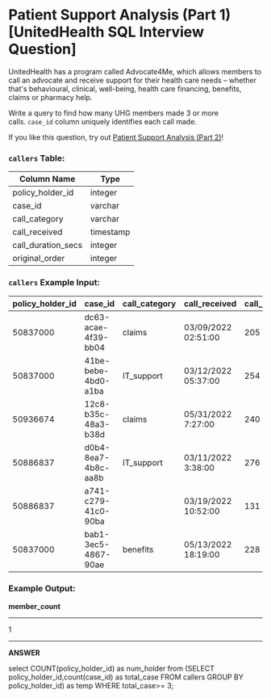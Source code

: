 # Patient Support Analysis (Part 1) [UnitedHealth SQL Interview Question]

UnitedHealth has a program called Advocate4Me, which allows members to call an advocate and receive support for their health care needs – whether that's behavioural, clinical, well-being, health care financing, benefits, claims or pharmacy help.

Write a query to find how many UHG members made 3 or more calls. `case_id` column uniquely identifies each call made.

If you like this question, try out [Patient Support Analysis (Part 2)](https://datalemur.com/questions/uncategorized-calls-percentage)!

### **`callers` Table:**

| Column Name | Type |
| --- | --- |
| policy_holder_id | integer |
| case_id | varchar |
| call_category | varchar |
| call_received | timestamp |
| call_duration_secs | integer |
| original_order | integer |

### **`callers` Example Input:**

| policy_holder_id | case_id | call_category | call_received | call_duration_secs | original_order |
| --- | --- | --- | --- | --- | --- |
| 50837000 | dc63-acae-4f39-bb04 | claims | 03/09/2022 02:51:00 | 205 | 130 |
| 50837000 | 41be-bebe-4bd0-a1ba | IT_support | 03/12/2022 05:37:00 | 254 | 129 |
| 50936674 | 12c8-b35c-48a3-b38d | claims | 05/31/2022 7:27:00 | 240 | 31 |
| 50886837 | d0b4-8ea7-4b8c-aa8b | IT_support | 03/11/2022 3:38:00 | 276 | 16 |
| 50886837 | a741-c279-41c0-90ba |  | 03/19/2022 10:52:00 | 131 | 325 |
| 50837000 | bab1-3ec5-4867-90ae | benefits | 05/13/2022 18:19:00 | 228 | 339 |

### **Example Output:**

**member_count**

---

1

---

**ANSWER**

select COUNT(policy_holder_id) as num_holder
from (SELECT policy_holder_id,count(case_id) as total_case
FROM callers
GROUP BY policy_holder_id) as temp
WHERE total_case>= 3;